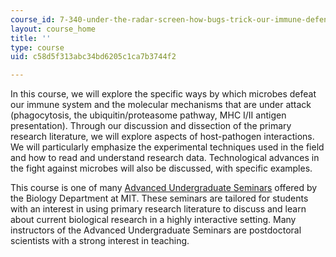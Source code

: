 ```yaml
---
course_id: 7-340-under-the-radar-screen-how-bugs-trick-our-immune-defenses-spring-2007
layout: course_home
title: ''
type: course
uid: c58d5f313abc34bd6205c1ca7b3744f2

---
```

In this course, we will explore the specific ways by which microbes defeat our immune system and the molecular mechanisms that are under attack (phagocytosis, the ubiquitin/proteasome pathway, MHC I/II antigen presentation). Through our discussion and dissection of the primary research literature, we will explore aspects of host-pathogen interactions. We will particularly emphasize the experimental techniques used in the field and how to read and understand research data. Technological advances in the fight against microbes will also be discussed, with specific examples.

This course is one of many [Advanced Undergraduate Seminars](https://biology.mit.edu/undergraduate/course_listings/advanced_undergraduate_seminars) offered by the Biology Department at MIT. These seminars are tailored for students with an interest in using primary research literature to discuss and learn about current biological research in a highly interactive setting. Many instructors of the Advanced Undergraduate Seminars are postdoctoral scientists with a strong interest in teaching.
